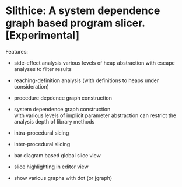 Slithice: A system dependence graph based program slicer. [Experimental]
====

Features: 

+ side-effect analysis
  various levels of heap abstraction
  with escape analyses to filter results

+ reaching-definition analysis (with definitions to heaps under consideration)
  
+ procedure depdence graph construction

+ system dependence graph construction  
  with various levels of implicit parameter abstraction
  can restrict the analysis depth of library methods

+ intra-procedural slcing

+ inter-procedural slicing

+ bar diagram based global slice view

+ slice highlighting in editor view

+ show various graphs with dot (or jgraph)